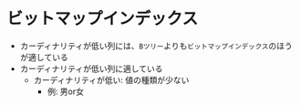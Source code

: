 # ビットマップインデックス

* カーディナリティが低い列には、`Bツリー`よりも`ビットマップインデックス`のほうが適している
* カーディナリティが低い列に適している
    * カーディナリティが低い: 値の種類が少ない
        * 例: 男or女